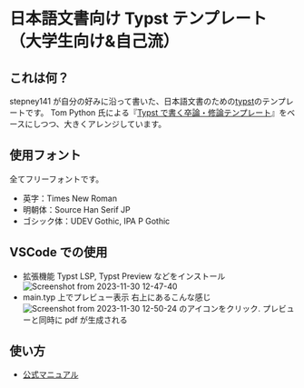# 日本語文書向け Typst テンプレート（大学生向け&自己流）

## これは何？

stepney141 が自分の好みに沿って書いた、日本語文書のための[typst](https://github.com/typst/typst)のテンプレートです。
Tom Python 氏による『[Typst で書く卒論・修論テンプレート](https://zenn.dev/chantakan/articles/ed80950004d145)』をベースにしつつ、大きくアレンジしています。

## 使用フォント

全てフリーフォントです。

- 英字：Times New Roman
- 明朝体：Source Han Serif JP
- ゴシック体：UDEV Gothic, IPA P Gothic

## VSCode での使用

- 拡張機能 Typst LSP, Typst Preview などをインストール
  ![Screenshot from 2023-11-30 12-47-40](https://github.com/ut-khanlab/master_thesis_template_for_typst/assets/104206906/db2f7474-7f72-4d20-82e1-eca5ce0c1cd3)
- main.typ 上でプレビュー表示
  右上にあるこんな感じ![Screenshot from 2023-11-30 12-50-24](https://github.com/ut-khanlab/master_thesis_template_for_typst/assets/104206906/42fb2043-71c0-49aa-92c8-1508d7f74da5)
  のアイコンをクリック. プレビューと同時に pdf が生成される

## 使い方

- [公式マニュアル](https://typst.app/docs/)
